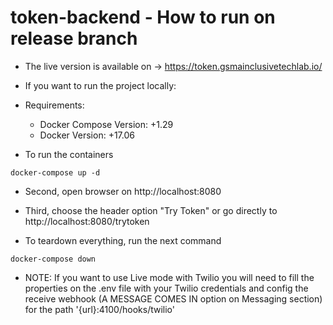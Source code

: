 # token-backend - How to run on release branch

- The live version is available on -> https://token.gsmainclusivetechlab.io/

- If you want to run the project locally:

- Requirements:

  - Docker Compose Version: +1.29
  - Docker Version: +17.06

- To run the containers

```
docker-compose up -d 
```

- Second, open browser on http://localhost:8080

- Third, choose the header option "Try Token" or go directly to http://localhost:8080/trytoken

- To teardown everything, run the next command

```
docker-compose down
```

- NOTE: If you want to use Live mode with Twilio you will need to fill the properties on the .env file with your Twilio credentials and config the receive webhook (A MESSAGE COMES IN option on Messaging section) for the path '{url}:4100/hooks/twilio'
